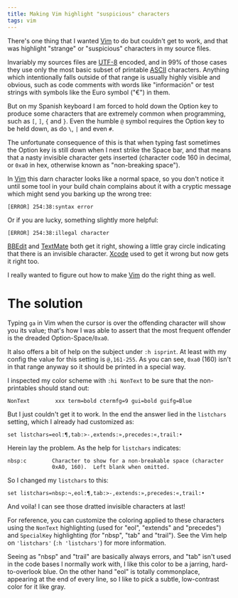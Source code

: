 ```yaml
---
title: Making Vim highlight "suspicious" characters
tags: vim
---
```


There's one thing that I wanted [Vim](/wiki/Vim) to do but couldn't get to work, and that was highlight "strange" or "suspicious" characters in my source files.

Invariably my sources files are [UTF-8](/wiki/UTF-8) encoded, and in 99% of those cases they use only the most basic subset of printable [ASCII](/wiki/ASCII) characters. Anything which intentionally falls outside of that range is usually highly visible and obvious, such as code comments with words like "información" or test strings with symbols like the Euro symbol ("€") in them.

But on my Spanish keyboard I am forced to hold down the Option key to produce some characters that are extremely common when programming, such as `[`, `]`, `{` and `}`. Even the humble `@` symbol requires the Option key to be held down, as do `\`, `|` and even `#`.

The unfortunate consequence of this is that when typing fast sometimes the Option key is still down when I next strike the Space bar, and that means that a nasty invisible character gets inserted (character code 160 in decimal, or `0xa0` in hex, otherwise known as "non-breaking space").

In [Vim](/wiki/Vim) this darn character looks like a normal space, so you don't notice it until some tool in your build chain complains about it with a cryptic message which might send you barking up the wrong tree:

    [ERROR] 254:38:syntax error

Or if you are lucky, something slightly more helpful:

    [ERROR] 254:38:illegal character

[BBEdit](/wiki/BBEdit) and [TextMate](/wiki/TextMate) both get it right, showing a little gray circle indicating that there is an invisible character. [Xcode](/wiki/Xcode) used to get it wrong but now gets it right too.

I really wanted to figure out how to make [Vim](/wiki/Vim) do the right thing as well.

# The solution

Typing `ga` in Vim when the cursor is over the offending character will show you its value; that's how I was able to assert that the most frequent offender is the dreaded Option-Space/`0xa0`.

It also offers a bit of help on the subject under `:h isprint`. At least with my config the value for this setting is `@,161-255`. As you can see, `0xa0` (160) isn't in that range anyway so it should be printed in a special way.

I inspected my color scheme with `:hi NonText` to be sure that the non-printables should stand out:

    NonText        xxx term=bold ctermfg=9 gui=bold guifg=Blue

But I just couldn't get it to work. In the end the answer lied in the `listchars` setting, which I already had customized as:

    set listchars=eol:¶,tab:>-,extends:»,precedes:«,trail:•

Herein lay the problem. As the help for `listchars` indicates:

    nbsp:c        Character to show for a non-breakable space (character
                  0xA0, 160).  Left blank when omitted.

So I changed my `listchars` to this:

    set listchars=nbsp:¬,eol:¶,tab:>-,extends:»,precedes:«,trail:•

And voila! I can see those dratted invisible characters at last!

For reference, you can customize the coloring applied to these characters using the `NonText` highlighting (used for "eol", "extends" and "precedes") and `SpecialKey` highlighting (for "nbsp", "tab" and "trail"). See the Vim help on `'listchars'` (`:h 'listchars'`) for more information.

Seeing as "nbsp" and "trail" are basically always errors, and "tab" isn't used in the code bases I normally work with, I like this color to be a jarring, hard-to-overlook blue. On the other hand "eol" is totally commonplace, appearing at the end of every line, so I like to pick a subtle, low-contrast color for it like gray.

